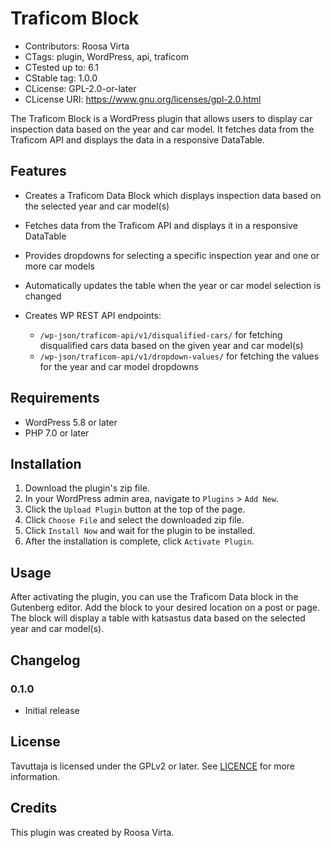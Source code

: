 # Traficom Block
- Contributors: Roosa Virta
- CTags: plugin, WordPress, api, traficom
- CTested up to: 6.1
- CStable tag: 1.0.0
- CLicense: GPL-2.0-or-later
- CLicense URI: https://www.gnu.org/licenses/gpl-2.0.html

The Traficom Block is a WordPress plugin that allows users to display car inspection data based on the year and car
model. It fetches data from the Traficom API and displays the data in a responsive DataTable.

## Features

- Creates a Traficom Data Block which displays inspection data based on the selected year and car model(s)
- Fetches data from the Traficom API and displays it in a responsive DataTable
- Provides dropdowns for selecting a specific inspection year and one or more car models
- Automatically updates the table when the year or car model selection is changed

- Creates WP REST API endpoints:
	- `/wp-json/traficom-api/v1/disqualified-cars/` for fetching disqualified cars data based on the given year and car model(s)
	- `/wp-json/traficom-api/v1/dropdown-values/` for fetching the values for the year and car model dropdowns

## Requirements

- WordPress 5.8 or later
- PHP 7.0 or later

## Installation

1. Download the plugin's zip file.
2. In your WordPress admin area, navigate to `Plugins` > `Add New`.
3. Click the `Upload Plugin` button at the top of the page.
4. Click `Choose File` and select the downloaded zip file.
5. Click `Install Now` and wait for the plugin to be installed.
6. After the installation is complete, click `Activate Plugin`.

## Usage

After activating the plugin, you can use the Traficom Data block in the Gutenberg editor. Add the block to your desired location on a post or page. The block will display a table with katsastus data based on the selected year and car model(s).
## Changelog

### 0.1.0
- Initial release

## License

Tavuttaja is licensed under the GPLv2 or later. See [LICENCE](http://www.gnu.org/licenses/gpl-2.0.html) for more information.

## Credits

This plugin was created by Roosa Virta.
